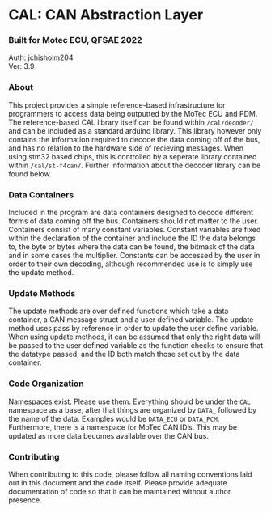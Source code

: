 # CAL: CAN Abstraction Layer

### Built for Motec ECU, QFSAE 2022

Auth: jchisholm204  
Ver: 3.9

### About

This project provides a simple reference-based infrastructure for programmers to access data being outputted by the MoTec ECU and PDM. The reference-based CAL library itself can be found within `/cal/decoder/` and can be included as a standard arduino library.  This library however only contains the information required to decode the data coming off of the bus, and has no relation to the hardware side of recieving messages.  When using stm32 based chips, this is controlled by a seperate library contained within `/cal/st-f4can/`.  Further information about the decoder library can be found below.

### Data Containers

Included in the program are data containers designed to decode different forms of data coming off the bus. Containers should not matter to the user. Containers consist of many constant variables. Constant variables are fixed within the declaration of the container and include the ID the data belongs to, the byte or bytes where the data can be found, the bitmask of the data and in some cases the multiplier. Constants can be accessed by the user in order to their own decoding, although recommended use is to simply use the update method.

### Update Methods

The update methods are over defined functions which take a data container, a CAN message struct and a user defined variable. The update method uses pass by reference in order to update the user define variable. When using update methods, it can be assumed that only the right data will be passed to the user defined variable as the function checks to ensure that the datatype passed, and the ID both match those set out by the data container.

### Code Organization

Namespaces exist. Please use them. Everything should be under the `CAL` namespace as a base, after that things are organized by `DATA_` followed by the name of the data. Examples would be `DATA_ECU` or `DATA_PCM`. Furthermore, there is a namespace for MoTec CAN ID’s. This may be updated as more data becomes available over the CAN bus.

### Contributing

When contributing to this code, please follow all naming conventions laid out in this document and the code itself. Please provide adequate documentation of code so that it can be maintained without author presence.
